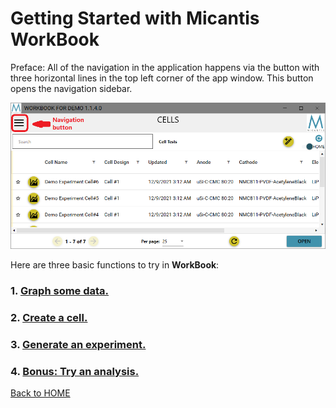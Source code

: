 # Getting Started with Micantis WorkBook

Preface: All of the navigation in the application happens via the button with three horizontal lines in the top left corner of the app window. This button opens the navigation sidebar.

![WorkBook's navigation button](/images/workbook_home.png)

Here are three basic functions to try in **WorkBook**:

### 1. [Graph some data.](gettingstarted1.md)

### 2. [Create a cell.](gettingstarted2.md)

### 3. [Generate an experiment.](gettingstarted3.md)

### 4. [Bonus: Try an analysis.](gettingstarted4.md)

[Back to HOME](index.md)